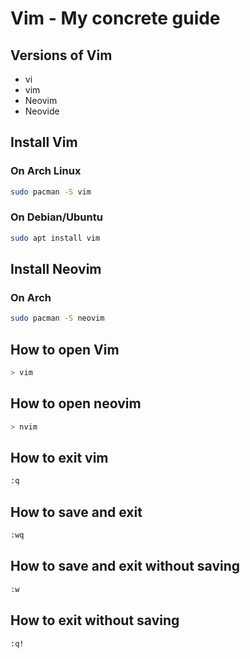 # Vim - My concrete guide

## Versions of Vim

- vi
- vim
- Neovim
- Neovide

## Install Vim

### On Arch Linux

```bash
sudo pacman -S vim
```

### On Debian/Ubuntu

```bash
sudo apt install vim
```

## Install Neovim

### On Arch

```bash
sudo pacman -S neovim
```

## How to open Vim

```bash
> vim
```

## How to open neovim

```bash
> nvim
```

## How to exit vim

```bash
:q
```

## How to save and exit

```bash
:wq
```

## How to save and exit without saving

```bash
:w
```

## How to exit without saving

```bash
:q!
```
